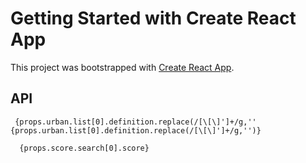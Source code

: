 # Getting Started with Create React App

This project was bootstrapped with [Create React App](https://github.com/facebook/create-react-app).

## API
```
 {props.urban.list[0].definition.replace(/[\[\]']+/g,''  {props.urban.list[0].definition.replace(/[\[\]']+/g,'')}

  {props.score.search[0].score}
  ```